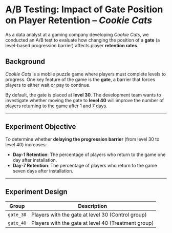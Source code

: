 # A/B Testing: Impact of Gate Position on Player Retention – *Cookie Cats*

As a data analyst at a gaming company developing *Cookie Cats*, we conducted an A/B test to evaluate how changing the position of a **gate** (a level-based progression barrier) affects player **retention rates**.

## Background

*Cookie Cats* is a mobile puzzle game where players must complete levels to progress. One key feature of the game is the **gate**, a barrier that forces players to either wait or pay to continue.

By default, the gate is placed at **level 30**. The development team wants to investigate whether moving the gate to **level 40** will improve the number of players returning to the game after 1 and 7 days.

---

## Experiment Objective

To determine whether **delaying the progression barrier** (from level 30 to level 40) increases:

- **Day-1 Retention**: The percentage of players who return to the game one day after installation.
- **Day-7 Retention**: The percentage of players who return to the game seven days after installation.

---

## Experiment Design

| Group      | Description                          |
|------------|--------------------------------------|
| `gate_30`  | Players with the gate at level 30 (Control group) |
| `gate_40`  | Players with the gate at level 40 (Treatment group) |
